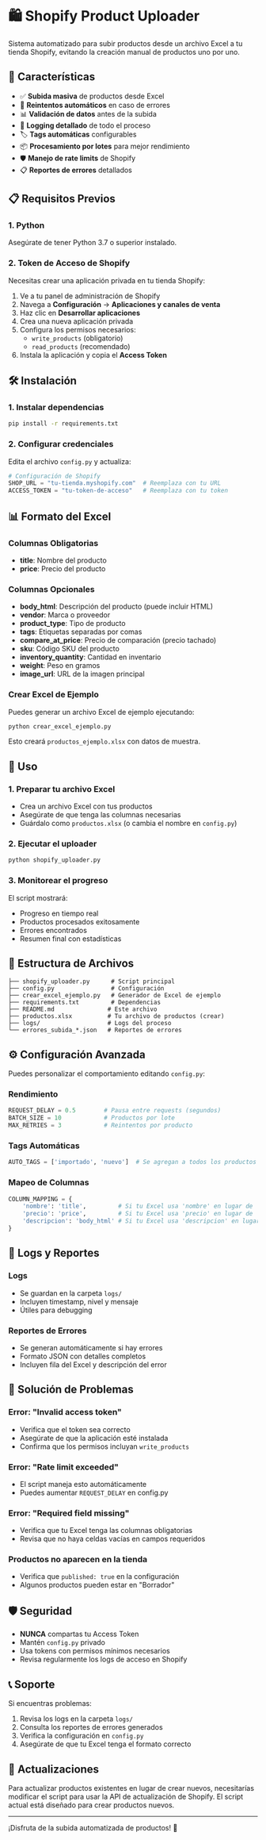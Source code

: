 # 🛍️ Shopify Product Uploader

Sistema automatizado para subir productos desde un archivo Excel a tu tienda Shopify, evitando la creación manual de productos uno por uno.

## 🚀 Características

- ✅ **Subida masiva** de productos desde Excel
- 🔄 **Reintentos automáticos** en caso de errores
- 📊 **Validación de datos** antes de la subida
- 📝 **Logging detallado** de todo el proceso
- 🏷️ **Tags automáticas** configurables
- 📦 **Procesamiento por lotes** para mejor rendimiento
- 🛡️ **Manejo de rate limits** de Shopify
- 📋 **Reportes de errores** detallados

## 📋 Requisitos Previos

### 1. Python
Asegúrate de tener Python 3.7 o superior instalado.

### 2. Token de Acceso de Shopify
Necesitas crear una aplicación privada en tu tienda Shopify:

1. Ve a tu panel de administración de Shopify
2. Navega a **Configuración** → **Aplicaciones y canales de venta**
3. Haz clic en **Desarrollar aplicaciones**
4. Crea una nueva aplicación privada
5. Configura los permisos necesarios:
   - `write_products` (obligatorio)
   - `read_products` (recomendado)
6. Instala la aplicación y copia el **Access Token**

## 🛠️ Instalación

### 1. Instalar dependencias
```bash
pip install -r requirements.txt
```

### 2. Configurar credenciales
Edita el archivo `config.py` y actualiza:

```python
# Configuración de Shopify
SHOP_URL = "tu-tienda.myshopify.com"  # Reemplaza con tu URL
ACCESS_TOKEN = "tu-token-de-acceso"   # Reemplaza con tu token
```

## 📊 Formato del Excel

### Columnas Obligatorias
- **title**: Nombre del producto
- **price**: Precio del producto

### Columnas Opcionales
- **body_html**: Descripción del producto (puede incluir HTML)
- **vendor**: Marca o proveedor
- **product_type**: Tipo de producto
- **tags**: Etiquetas separadas por comas
- **compare_at_price**: Precio de comparación (precio tachado)
- **sku**: Código SKU del producto
- **inventory_quantity**: Cantidad en inventario
- **weight**: Peso en gramos
- **image_url**: URL de la imagen principal

### Crear Excel de Ejemplo
Puedes generar un archivo Excel de ejemplo ejecutando:

```bash
python crear_excel_ejemplo.py
```

Esto creará `productos_ejemplo.xlsx` con datos de muestra.

## 🚀 Uso

### 1. Preparar tu archivo Excel
- Crea un archivo Excel con tus productos
- Asegúrate de que tenga las columnas necesarias
- Guárdalo como `productos.xlsx` (o cambia el nombre en `config.py`)

### 2. Ejecutar el uploader
```bash
python shopify_uploader.py
```

### 3. Monitorear el progreso
El script mostrará:
- Progreso en tiempo real
- Productos procesados exitosamente
- Errores encontrados
- Resumen final con estadísticas

## 📁 Estructura de Archivos

```
├── shopify_uploader.py      # Script principal
├── config.py                # Configuración
├── crear_excel_ejemplo.py   # Generador de Excel de ejemplo
├── requirements.txt         # Dependencias
├── README.md               # Este archivo
├── productos.xlsx          # Tu archivo de productos (crear)
├── logs/                   # Logs del proceso
└── errores_subida_*.json   # Reportes de errores
```

## ⚙️ Configuración Avanzada

Puedes personalizar el comportamiento editando `config.py`:

### Rendimiento
```python
REQUEST_DELAY = 0.5        # Pausa entre requests (segundos)
BATCH_SIZE = 10            # Productos por lote
MAX_RETRIES = 3            # Reintentos por producto
```

### Tags Automáticas
```python
AUTO_TAGS = ['importado', 'nuevo']  # Se agregan a todos los productos
```

### Mapeo de Columnas
```python
COLUMN_MAPPING = {
    'nombre': 'title',         # Si tu Excel usa 'nombre' en lugar de 'title'
    'precio': 'price',         # Si tu Excel usa 'precio' en lugar de 'price'
    'descripcion': 'body_html' # Si tu Excel usa 'descripcion' en lugar de 'body_html'
}
```

## 📝 Logs y Reportes

### Logs
- Se guardan en la carpeta `logs/`
- Incluyen timestamp, nivel y mensaje
- Útiles para debugging

### Reportes de Errores
- Se generan automáticamente si hay errores
- Formato JSON con detalles completos
- Incluyen fila del Excel y descripción del error

## 🔧 Solución de Problemas

### Error: "Invalid access token"
- Verifica que el token sea correcto
- Asegúrate de que la aplicación esté instalada
- Confirma que los permisos incluyan `write_products`

### Error: "Rate limit exceeded"
- El script maneja esto automáticamente
- Puedes aumentar `REQUEST_DELAY` en config.py

### Error: "Required field missing"
- Verifica que tu Excel tenga las columnas obligatorias
- Revisa que no haya celdas vacías en campos requeridos

### Productos no aparecen en la tienda
- Verifica que `published: true` en la configuración
- Algunos productos pueden estar en "Borrador"

## 🛡️ Seguridad

- **NUNCA** compartas tu Access Token
- Mantén `config.py` privado
- Usa tokens con permisos mínimos necesarios
- Revisa regularmente los logs de acceso en Shopify

## 📞 Soporte

Si encuentras problemas:

1. Revisa los logs en la carpeta `logs/`
2. Consulta los reportes de errores generados
3. Verifica la configuración en `config.py`
4. Asegúrate de que tu Excel tenga el formato correcto

## 🔄 Actualizaciones

Para actualizar productos existentes en lugar de crear nuevos, necesitarías modificar el script para usar la API de actualización de Shopify. El script actual está diseñado para crear productos nuevos.

---

¡Disfruta de la subida automatizada de productos! 🎉